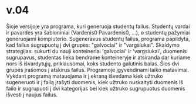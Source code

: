 # v.04
Šioje versijoje yra programa, kuri generuoja studentų failus. Studentų vardai ir pavardės yra šabloniniai (Vardenis0 Pavardenis0, ...), o studentų pažymiai generuojami kompiuterio. Sugeneravus studentų failus, programa papildyta, kad failus sugrupuotų į dvi grupes: "galvociai" ir "vargsiukai". Skaidymo strategijas: sukurti du nauji konteineriai 'galvociai' ir 'vargsiukai', duomenis sugrupavus, studentas lieka bendrame konteineryje ir atsiranda dar kuriame nors iš išvardytųjų, priklausomai, koks studento galutinis balas. Šios dvi grupės įrašomos į atskirus failus. Programoje įgyvendinami laiko matavimai. Vykdant programą matauojama ir į ekraną išvedama kiek užtruko sugeneruoti ir į failą įrašyti duomenis, kiek užtruko nuskaityti duomenis iš failo ir sugrupuoti į dvi kategorijas bei kiek užtruko sugrupuotus duomenis išvesti į naujus failus.
